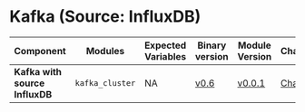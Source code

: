 # Kafka (Source: InfluxDB) 

| **Component**    | **Modules**           | **Expected Variables** | **Binary version** |  **Module Version**                                                                            | **Changelog**                                                              |
|------------------|-----------------------|--------------------------|--------------------|------------------------------------------------------------------------------------------------|----------------------------------------------------------------------------|
| **Kafka with source InfluxDB**  | `kafka_cluster`                 | NA                                      | [v0.6](https://last9.jfrog.io/ui/native/last9-openmetrics-exporter/release-v0.6/)             |  [v0.0.1](https://github.com/last9/openmetrics-registry/releases/download/v0.0.4/influxdb_kafka_kafka_v0.0.1.hcl)             | [Changelog](https://github.com/last9/openmetrics-registry/blob/master/influxdb/kafka/CHANGELOG.md)    |
